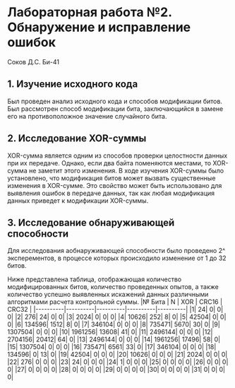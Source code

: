 # Лабораторная работа №2. Обнаружение и исправление ошибок
Соков Д.С. Би-41
## 1. Изучение исходного кода
Был проведен анализ исходного кода и способов модификации битов. Был рассмотрен способ модификации бита, заключающийся в замене его на противоположное значение случайного бита.
## 2. Исследование XOR-суммы
XOR-сумма является одним из способов проверки целостности данных при их передаче. Однако, если два байта поменяются местами, то XOR-сумма не заметит этого изменения. В ходе изучения XOR-суммы было установлено, что модификация битов может вызвать существенные изменения в XOR-сумме. Это свойство может быть использовано для выявления ошибок в передаче данных, так как любая модификация данных приведет к модификации XOR-суммы.
## 3. Исследование обнаруживающей способности
Для исследования аобнаруживающей способности было проведено 2^ эксперементов, в процессе которых происходило изменение от 1 до 32 битов.

Ниже представлена таблица, отображающая количество модифицированных битов, количество проведенных опытов, а также количество успешно выявленных искажений данных различными алгоритмами расчета контрольной суммы.
|№ Бита | N | XOR | CRC16 | CRC32 |
|----------|----------|----------|----------|----------|
  |1|    24|     0|     0|     0|
  |2|   276|    24|     0|     0|
  |3|  2024|     0|     0|     0|
  |4| 10626|   252|     8|     0|
  |5| 42504|     0|     0|     0|
  |6| 134596|  1512|     8|     0|
  |7| 346104|     0|     0|     0|
  |8| 735471|  5670|    30|     0|
  |9| 1307504|     0|     0|     0|
  |10| 1961256| 13608|    41|     0|
  |11| 2496144|     0|     0|     0|
  |12| 2704156| 20412|    64|     0|
  |13| 2496144|     0|     0|     0|
  |14| 1961256| 17496|    58|     0|
  |15| 1307504|     0|     0|     0|
  |16| 735471|  6561|    33|     0|
  |17| 346104|     0|     0|     0|
  |18| 134596|     0|    13|     0|
  |19| 42504|     0|     0|     0|
  |20| 10626|     0|     0|     0|
   |21|  2024|     0|     0|     0|
   |22|   276|     0|     0|     0|
   |23|    24|     0|     0|     0|
   |24|     1|     0|     0|     0|
   |25|     0|    0|     0|     0|
   |26|     0|     0|     0|    0|
   |27|     0|     0|     0|     0|
   |28|     0|     0|     0|     0|
   |29|     0|     0|     0|     0|
   |30|     0|     0|     0|    0|
   |31|     0|     0|     0|     0|


